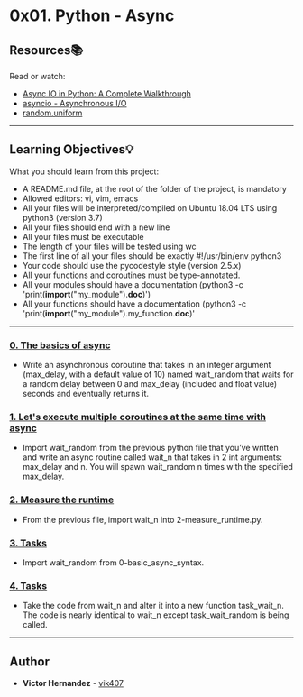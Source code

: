 # 0x01. Python - Async

## Resources:books:
Read or watch:
* [Async IO in Python: A Complete Walkthrough](https://intranet.hbtn.io/rltoken/0FDY9iHLQ_UcSGoYLfv_tQ)
* [asyncio - Asynchronous I/O](https://intranet.hbtn.io/rltoken/mr49MheJNH97N-xHbDUk_w)
* [random.uniform](https://intranet.hbtn.io/rltoken/2d9o-mvWPygQ46-4snE99w)

---
## Learning Objectives:bulb:
What you should learn from this project:

* A README.md file, at the root of the folder of the project, is mandatory
* Allowed editors: vi, vim, emacs
* All your files will be interpreted/compiled on Ubuntu 18.04 LTS using python3 (version 3.7)
* All your files should end with a new line
* All your files must be executable
* The length of your files will be tested using wc
* The first line of all your files should be exactly #!/usr/bin/env python3
* Your code should use the pycodestyle style (version 2.5.x)
* All your functions and coroutines must be type-annotated.
* All your modules should have a documentation (python3 -c 'print(__import__("my_module").__doc__)')
* All your functions should have a documentation (python3 -c 'print(__import__("my_module").my_function.__doc__)'

---

### [0. The basics of async](./0-basic_async_syntax.py)
* Write an asynchronous coroutine that takes in an integer argument (max_delay, with a default value of 10) named wait_random that waits for a random delay between 0 and max_delay (included and float value) seconds and eventually returns it.


### [1. Let's execute multiple coroutines at the same time with async](./1-concurrent_coroutines.py)
* Import wait_random from the previous python file that you’ve written and write an async routine called wait_n that takes in 2 int arguments: max_delay and n. You will spawn wait_random n times with the specified max_delay.


### [2. Measure the runtime](./2-measure_runtime.py)
* From the previous file, import wait_n into 2-measure_runtime.py.


### [3. Tasks](./3-tasks.py)
* Import wait_random from 0-basic_async_syntax.


### [4. Tasks](./4-tasks.py)
* Take the code from wait_n and alter it into a new function task_wait_n.  The code is nearly identical to wait_n except task_wait_random is being called.

---

## Author
* **Victor Hernandez** - [vik407](https://github.com/vik407)